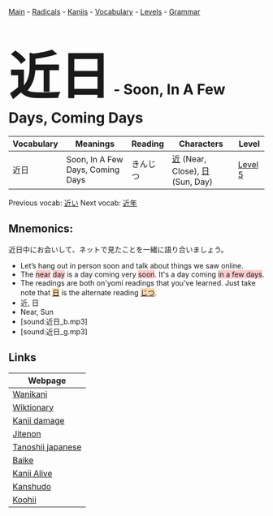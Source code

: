 <style> bigfont {font-size: 100px}</style>
[Main](../README.md) -
[Radicals](../radicals.md) -
[Kanjis](../kanjis.md) -
[Vocabulary](../vocabulary.md) -
[Levels](../levels.md) -
[Grammar](../grammar.md)
# <bigfont> 近日</bigfont> - Soon, In A Few Days, Coming Days 

| Vocabulary | Meanings | Reading | Characters | Level |
| --- | --- | --- | --- | --- |
| 近日 | Soon, In A Few Days, Coming Days | きんじつ |  [近](../kanjis/近.md) (Near, Close), [日](../kanjis/日.md) (Sun, Day) | [Level 5](../levels/wk_level5.md) |

Previous vocab: [近い](近い.md) Next vocab: [近年](近年.md) 

## Mnemonics:
近日中にお会いして、ネットで見たことを一緒に語り合いましょう。
* Let’s hang out in person soon and talk about things we saw online.
* The <span style="background-color:#ffcccb"> near</span> <span style="background-color:#ffcccb"> day</span> is a day coming very <span style="background-color:#ffcccb"> soon</span>. It's a day coming <span style="background-color:#ffcccb"> in a few days</span>.
* The readings are both on'yomi readings that you've learned. Just take note that <span style="background-color:#fed8b1"> [日](https://jisho.org/search/日)</span> is the alternate reading <span style="background-color:#fed8b1"> [じつ](https://jisho.org/search/じつ)</span>.
* 近, 日
* Near, Sun
* [sound:近日_b.mp3]
* [sound:近日_g.mp3]


## Links 

| Webpage |
| --- |
| [Wanikani          ](https://www.wanikani.com/kanji/近日) |
| [Wiktionary        ](https://en.wiktionary.org/wiki/近日) |
| [Kanji damage      ](http://www.kanjidamage.com/kanji/search?utf8=✓&q=近日) |
| [Jitenon           ](https://jitenon.com/kanji/近日) |
| [Tanoshii japanese ](https://www.tanoshiijapanese.com/dictionary/kanji.cfm?k=近日) |
| [Baike             ](https://baike.baidu.com/item/近日) |
| [Kanji Alive       ](https://app.kanjialive.com/近日) |
| [Kanshudo          ](https://www.kanshudo.com/searchmn?q=近日) |
| [Koohii            ](https://kanji.koohii.com/study/kanji/近日) |
